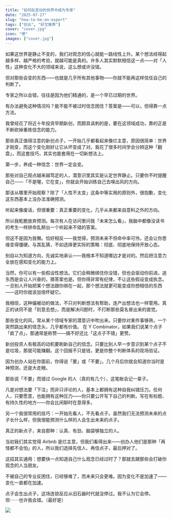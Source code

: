 ```yaml
---
title: "如何在变动的世界中成为专家"
date: "2025-07-27"
slug: "how-to-be-an-expert"
tags: ["创业", "好文推荐"]
cover: "cover.jpg"
icon: "😎"
images: ["cover.jpg"]
---
```

如果这世界是静止不变的，我们对观念的信心就能一路线性上升。某个想法经得起越多样、越严格的考验，就越可能是真的。许多人其实默默相信这一点——对「人性」这种变化不大的领域来说，这么想或许没错。



但对那些会变的东西——也就是几乎所有其他事物——你就不能再这样信任自己的判断了。



专家之所以会错，往往是因为他们精通的，是一个早已过期的世界。



有办法避免这种情况吗？能不能不被过时信念困住？答案是——可以，但得靠一点方法。



我曾经花了将近十年投资早期新创，而颇具讽刺的是，要在这领域成功，靠的正是不断砍掉重练信念的能力。



那些真正值得注意的新创点子，一开始几乎都看起来像烂主意，原因很简单：世界才刚变，而这个变化刚好让它从坏变成了对。我花了很多时间学会分辨这种「翻盘」，而这套技巧，其实也能套用在一切新想法上。



第一步，养成一种信念：世界一定会变。



那些对自己观点越来越笃定的人，潜意识里其实是认定世界静止。只要你不时提醒自己——「不是喔，它在变」，你就会开始训练自己去嗅出风的方向。



那该从哪里开始观察？除了「人性不太变」这条中等实用的原则外，很抱歉，变化这东西基本上没办法准确预测。



听起来像废话，但很重要：真正重要的变化，几乎从来都来自意料之外的方向。



所以我乾脆放弃预测。每次有人在访问里问我「未来怎么看」，我脑中都像没读书的考生一样拼命乱掰出一个听起来不错的答案。



但这不是因为我懒。恰好相反——我觉得，预测未来不但命中率可怜，还会让你思维变得僵硬。与其乱猜，不如选择更实际的策略：彻底、彻底地保持开放心态。



别自以为知道方向，先诚实地承认——我根本不知道哪边才是对的。然后把注意力全放在感知变化的能力上。



当然，你可以有一些假设性想法。它们会稍微绑住你没错，但也会驱动你前进。追东西是会让人兴奋的，猜答案也是。但你得非常有纪律，不让这些假设变成执念。
一旦别人开始把某个想法跟你绑在一起，那个想法就更可能变成你想相信的东西——这时你就该加倍怀疑它。



我相信，这种偏被动的做法，不只对判断想法有帮助，连产出想法也一样管用。真正的诀窍不是「刻意去想」，而是解决问题时，不打断那些莫名冒出来的直觉。



那些变化的风，常从某个领域专家的潜意识中吹出来。只要你对某件事够熟，一个突然跳出来的怪念头，几乎都有价值。
在 Y Combinator，如果我们说某个点子「疯了点」，那通常是称赞——搞不好还比「这点子不错」更赞。



新创投资人有极高的动机要刷新自己的信念。只要比别人早一步意识到某个点子不是垃圾，那就可能赚翻。这个回报不只是钱，更是你整个判断体系的现场验证。



因为创办人站在你面前，你得说「要」或「不要」，几个月后你就会知道你当时是神预测，还是大走眼。



那些说「不要」而错过 Google 的人（真的有几个），这笔帐会记一辈子。



凡是对想法要「下注」而非只评论的人，基本上都拥有这种自我纠错压力。任何人，只要愿意，也能拥有这种压力——你只要公开写下自己的判断。写在有标题、有持久性的地方——你会比闲聊时在意得多。



另一个我很常用的技巧：一开始先看人，不先看点子。虽然我们无法预测未来的点子长什么样，但我很能预测什么样的人会生出未来的点子。



真正的新点子，来自那种：认真、有劲、脑袋够独立的人。



当初我们其实觉得 Airbnb 是烂主意，但我们看得出来——创办人他们是那种「再怪都不会怕」的人，所以我们选择先信人、再信点子，最后押对了。



这招其实通用：想要快一点知道自己什么观念已经过时了？那就去跟那些会打破你观念的人当朋友。



不被自己的专业反困住，已经够难了，而未来只会更难。因为变化不是加速了——变化一直都在加速。



点子会生出点子，这场连锁反应从旧石器时代就没停过。我不认为它会停。
但⋯⋯也许我会错。（最好是）




![](https://prod-files-secure.s3.us-west-2.amazonaws.com/112d0858-5090-4d34-a606-b75eb8d65fd2/46476355-9cf3-4e99-9b7a-3531bc426380/1000202064.png?X-Amz-Algorithm=AWS4-HMAC-SHA256&X-Amz-Content-Sha256=UNSIGNED-PAYLOAD&X-Amz-Credential=ASIAZI2LB466XCJAEC7S%2F20251008%2Fus-west-2%2Fs3%2Faws4_request&X-Amz-Date=20251008T214322Z&X-Amz-Expires=3600&X-Amz-Security-Token=IQoJb3JpZ2luX2VjEC0aCXVzLXdlc3QtMiJHMEUCIQDH6l77k1m5a%2FgzNLrN1y%2Fy%2Fr1TXsbASdiohsOla8CENwIgGBbUw9Xmej161EhJHIdXd3oBLioX62b%2FvW8HWviG%2BawqiAQIxv%2F%2F%2F%2F%2F%2F%2F%2F%2F%2FARAAGgw2Mzc0MjMxODM4MDUiDNVk0tsJTIGfygFVpSrcA5sD7vLtlLUPbSARh9ZCaXItN8HjuasQXwC2wR4fXr%2B4i4Kgx412%2BWoL22Exr5Ubnsn%2BcHKIfaOJbVwCzUGTFVtGfaJ7iE23ey3PuONqNa%2BsW%2BT191nmIouQk9LAifOfBm%2FKPMJq37cjB%2BwQE%2Bzji%2BfkQOUl4Ab%2BI4KaZLZBAyqOqjcCQdQIBAKfDOx6ZhevMVMTcdIIq7MOmhSrSxrHw8S02NNzPSap1iSxBlq1D%2B3U752bjbjBhIxhli%2FqZO%2FPdAjGEHKlYbOsjdMQXDb84dxR3ZU2AdyndcZq1jkVDL4o8ONrKNdZlkFYaYrsktbnGOo9XQuJWdcgrhlDfk311JCL%2BVgnqn9OhV6WBEEIUqo98N9IEOpIZGopE%2FIlwJUFXOXuoAjVwR4QxQGi1mTn8vBryJAWJJv%2Be3MZ9JRxQPGFsDw4Srqp6jil%2FCnRrQedkGU4uHO9BEzMcTFIE9VQ7MPdO%2F69DKTkv4oYnT3VWAVtrRlxM2eUYSi55Ln6jdIacBEAZoFym31w9FsrzN6Su1OL4%2BUkbyyoourpE4wtXdmAnCZtODnicz4m5w2PsLoVClGV9psAKv7fqrSPelwJuwMR%2BAWppNImt6Q1HM9dlwVnbTMnO%2B7zyFMqmV7kMLSim8cGOqUBm%2FA%2BnFRf60Tc%2Fg9VEvdzAFsAuDtOT5vZNSEQLXiJz1wXDq4klq9WLsNcg4%2B025MqhIjI9GNiBuny11FaP6IfsrV%2BaveEd26WlzRHUjf%2Fb22%2FExKPCuef9HOw1Fuw%2Fn0%2FQebeRnKB8ul1xx3lO%2F1WkpYCh79brIgwVoLijkLbGNLNE%2FrPaTlWQyCRyz%2FWnzl8TMja009t5ay329ButGR7YL%2BSytGn&X-Amz-Signature=8115b19ace419f76a520869b4b9ebec15dfb49c7ee7a1ad9f0c5ec2bb72e71da&X-Amz-SignedHeaders=host&x-amz-checksum-mode=ENABLED&x-id=GetObject)

